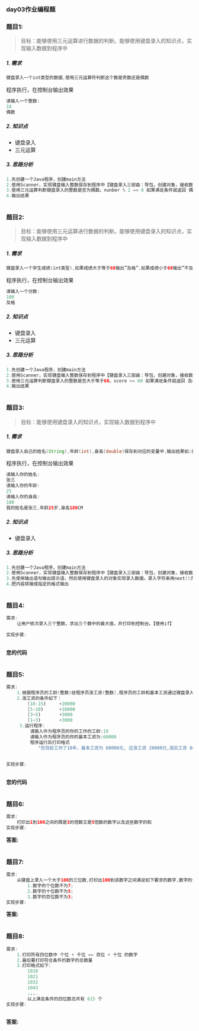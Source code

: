 ### day03作业编程题

### 题目1:

> 目标：能够使用三元运算进行数据的判断。能够使用键盘录入的知识点，实现输入数据到程序中

##### 1. 需求

````java
键盘录入一个int类型的数据,使用三元运算符判断这个数是奇数还是偶数
````

程序执行，在控制台输出效果

````java
请输入一个整数:
18
偶数    
````

##### 2. 知识点

* 键盘录入
* 三元运算

##### 3. 思路分析

````java
1.先创建一个Java程序，创建main方法
2.使用Scanner，实现键盘输入整数保存到程序中【键盘录入三部曲：导包，创建对象，接收数据，接收整数要用sc.nextInt()】
3.使用三元运算判断键盘录入的整数是否为偶数。nunber % 2 == 0 如果满足条件就返回 偶数，如果不满足条件，则返回奇数，使用变量接收返回的结果
4.输出结果    
````

````java

````



### 题目2:

> 目标：能够使用三元运算进行数据的判断。能够使用键盘录入的知识点，实现输入数据到程序中

##### 1. 需求

````java
键盘录入一个学生成绩(int类型),如果成绩大于等于60输出”及格”,如果成绩小于60输出”不及格”
````

程序执行，在控制台输出效果

````java
请输入一个分数:
100
及格    
````

##### 2. 知识点

* 键盘录入
* 三元运算

##### 3. 思路分析

````java
1.先创建一个Java程序，创建main方法
2.使用Scanner，实现键盘输入整数保存到程序中【键盘录入三部曲：导包，创建对象，接收数据，接收整数要用sc.nextInt()】
3.使用三元运算判断键盘录入的整数是否大于等于60。score >= 60 如果满足条件就返回 及格，如果不满足条件，则返回不及格，使用变量接收返回的结果
4.输出结果    
````

````java

````



### 题目3:

> 目标：能够使用键盘录入的知识点，实现输入数据到程序中

##### 1. 需求

````java
键盘录入自己的姓名(String),年龄(int),身高(double)保存到对应的变量中,输出结果如:我的姓名是张三,年龄25岁,身高180CM(提示姓名是String类型,需要使用Scanner的next()方法.)
````

程序执行，在控制台输出效果

````java
请输入你的姓名:
张三
请输入你的年龄:
25
请输入你的身高:
180
我的姓名是张三,年龄25岁,身高180CM    
````

##### 2. 知识点

* 键盘录入

  

##### 3. 思路分析

````java
1.先创建一个Java程序，创建main方法
2.使用Scanner，实现键盘输入整数保存到程序中【键盘录入三部曲：导包，创建对象，接收数据，接收整数要用sc.nextInt()】
3.先使用输出语句输出提示语，然后使用键盘录入的对象实现录入数据。录入字符串用next()方法，录入整数用nextInt()方法，录入小数用nextDouble()方法
4.把内容拼接成指定的格式输出    
````

````java

````





### 题目4:

```java
需求:
	让用户依次录入三个整数，求出三个数中的最大值，并打印到控制台。【使用if】
	
实现步骤:
	
```

**您的代码**

```java

```



### 题目5:

```java
需求:
    1.根据程序员的工龄(整数)给程序员涨工资(整数),程序员的工龄和基本工资通过键盘录入
    2.涨工资的条件如下：
        [10-15)     +20000
        [5-10)      +10000
        [3~5)       +5000
        [1~3)       +3000        
     3.运行程序:
         请输入作为程序员的你的工作的工龄:10
         请输入作为程序员的你的基本工资为:60000
         程序运行后打印格式
         	"您目前工作了10年，基本工资为 60000元, 应涨工资 20000元,涨后工资 80000元"
     
         
实现步骤:
	
```

**您的代码**

```java

```



### 题目6:

```java
需求:
	打印出1到100之间的既是3的倍数又是5倍数的数字以及这些数字的和
实现步骤:	
```

**答案:**

```java

```



### 题目7:

```java
需求:
	从键盘上录入一个大于100的三位数,打印出100到该数字之间满足如下要求的数字,数字的个数,以及数字的和:
		1.数字的个位数不为7;
		2.数字的十位数不为5;
		3.数字的百位数不为3;
实现步骤:

```

**答案:**

```java

```



### 题目8:

```java
需求:      
	1.打印所有四位数中 个位 + 千位 == 百位 + 十位 的数字
    2.最后要打印符合条件的数字的总数量
   	3.打印格式如下:
		1010
        1021 
        1032
        1043 
        ....
        以上满足条件的四位数总共有 615 个
实现步骤:
	     
```

**答案:**

```java

```



